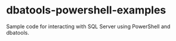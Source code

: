 # dbatools-powershell-examples
Sample code for interacting with SQL Server using PowerShell and dbatools.
